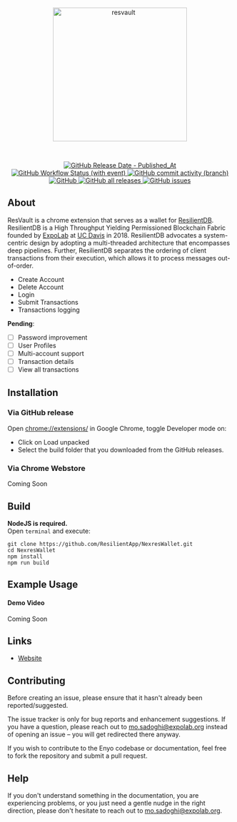 <div align="center">
  <br />
  <p>
    <a href="https://resilientdb.com"><img src="https://i.imgur.com/s4089K7.png" width="300" alt="resvault" /></a>
  </p>
  <br />
  <p>
    <a href="https://github.com/ResilientApp/ResVault/releases/"><img alt="GitHub Release Date - Published_At" src="https://img.shields.io/github/release-date/ResilientApp/ResVault">
    </a>
    <a href="https://github.com/ResilientApp/ResVault/actions"><img alt="GitHub Workflow Status (with event)" src="https://img.shields.io/github/actions/workflow/status/ResilientApp/ResVault/release.yml">
    </a>
    <a href="https://github.com/ResilientApp/ResVault/commits/main"><img alt="GitHub commit activity (branch)" src="https://img.shields.io/github/commit-activity/w/ResilientApp/ResVault">
    </a>
    <a href="https://github.com/ResilientApp/ResVault/blob/main/LICENSE"><img alt="GitHub" src="https://img.shields.io/github/license/ResilientApp/ResVault">
    </a>
    <a href="https://github.com/ResilientApp/ResVault/releases/"><img alt="GitHub all releases" src="https://img.shields.io/github/downloads/ResilientApp/ResVault/total">
    </a>
    <a href="https://github.com/ResilientApp/ResVault/issues"><img alt="GitHub issues" src="https://img.shields.io/github/issues/ResilientApp/ResVault">
    </a>
  </p>
</div>

## About

ResVault is a chrome extension that serves as a wallet for [ResilientDB](https://resilientdb.com). ResilientDB is a High Throughput Yielding Permissioned Blockchain Fabric founded by [ExpoLab](https://expolab.org/) at [UC Davis](https://www.ucdavis.edu/) in 2018. ResilientDB advocates a system-centric design by adopting a multi-threaded architecture that encompasses deep pipelines. Further, ResilientDB separates the ordering of client transactions from their execution, which allows it to process messages out-of-order.

- Create Account
- Delete Account
- Login
- Submit Transactions
- Transactions logging

**Pending**:
- [ ] Password improvement
- [ ] User Profiles
- [ ] Multi-account support
- [ ] Transaction details
- [ ] View all transactions

## Installation
### Via GitHub release
Open [chrome://extensions/](chrome://extensions/) in Google Chrome, toggle Developer mode on:
- Click on Load unpacked
- Select the build folder that you downloaded from the GitHub releases.

### Via Chrome Webstore
Coming Soon

## Build
**NodeJS is required.**  
Open `terminal` and execute:
```shell
git clone https://github.com/ResilientApp/NexresWallet.git
cd NexresWallet
npm install
npm run build
```

## Example Usage
#### Demo Video
Coming Soon

## Links

- [Website](https://resilientdb.com)

## Contributing

Before creating an issue, please ensure that it hasn't already been reported/suggested.

The issue tracker is only for bug reports and enhancement suggestions. If you have a question, please reach out to [mo.sadoghi@expolab.org](mo.sadoghi@expolab.org) instead of opening an issue – you will get redirected there anyway.

If you wish to contribute to the Enyo codebase or documentation, feel free to fork the repository and submit a pull request.

## Help 

If you don't understand something in the documentation, you are experiencing problems, or you just need a gentle
nudge in the right direction, please don't hesitate to reach out to [mo.sadoghi@expolab.org](mo.sadoghi@expolab.org).

